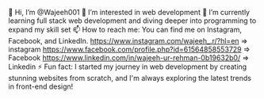👋 Hi, I’m @Wajeeh001
👀 I’m interested in web development
🌱 I’m currently learning full stack web development and diving deeper into programming to expand my skill set
📫 How to reach me: You can find me on Instagram, Facebook, and LinkedIn.
https://www.instagram.com/wajeeh_.r/?hl=en => instagram
https://www.facebook.com/profile.php?id=61564858553729 => Facebook
https://www.linkedin.com/in/wajeeh-ur-rehman-0b19632b0/ => Linkedin
⚡ Fun fact: I started my journey in web development by creating stunning websites from scratch, and I'm always exploring the latest trends in front-end design!

